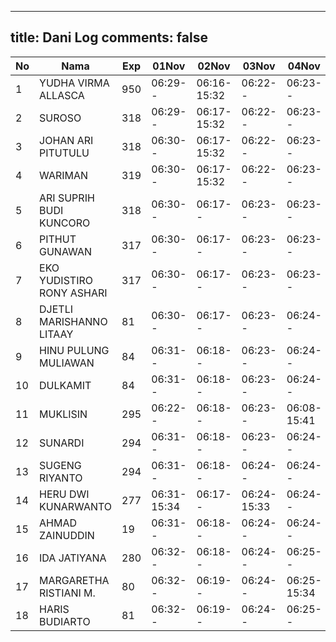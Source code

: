 
---
title: Dani Log
comments: false
---

| No | Nama | Exp | 01Nov | 02Nov | 03Nov | 04Nov | 07Nov |
|-----|-----|-----|-----|-----|-----|-----|-----|
| 1 | YUDHA VIRMA ALLASCA | 950 | 06:29-- | 06:16-15:32 | 06:22-- | 06:23-- | 06:15-- |
| 2 | SUROSO | 318 | 06:29-- | 06:17-15:32 | 06:22-- | 06:23-- | 06:15-- |
| 3 | JOHAN ARI PITUTULU | 318 | 06:30-- | 06:17-15:32 | 06:22-- | 06:23-- | 06:15-- |
| 4 | WARIMAN | 319 | 06:30-- | 06:17-15:32 | 06:22-- | 06:23-- | 06:15-- |
| 5 | ARI SUPRIH BUDI KUNCORO | 318 | 06:30-- | 06:17-- | 06:23-- | 06:23-- | 06:16-- |
| 6 | PITHUT GUNAWAN | 317 | 06:30-- | 06:17-- | 06:23-- | 06:23-- | 06:16-- |
| 7 | EKO YUDISTIRO RONY ASHARI | 317 | 06:30-- | 06:17-- | 06:23-- | 06:23-- | 06:16-- |
| 8 | DJETLI MARISHANNO LITAAY | 81 | 06:30-- | 06:17-- | 06:23-- | 06:24-- | 06:16-- |
| 9 | HINU PULUNG MULIAWAN | 84 | 06:31-- | 06:18-- | 06:23-- | 06:24-- | 06:16-- |
| 10 | DULKAMIT | 84 | 06:31-- | 06:18-- | 06:23-- | 06:24-- | 06:16-- |
| 11 | MUKLISIN | 295 | 06:22-- | 06:18-- | 06:23-- | 06:08-15:41 | 06:13-- |
| 12 | SUNARDI | 294 | 06:31-- | 06:18-- | 06:23-- | 06:24-- | 06:16-- |
| 13 | SUGENG RIYANTO | 294 | 06:31-- | 06:18-- | 06:24-- | 06:24-- | 06:17-- |
| 14 | HERU DWI KUNARWANTO | 277 | 06:31-15:34 | 06:17-- | 06:24-15:33 | 06:24-- | 06:17-- |
| 15 | AHMAD ZAINUDDIN | 19 | 06:31-- | 06:18-- | 06:24-- | 06:24-- | 06:17-- |
| 16 | IDA JATIYANA | 280 | 06:32-- | 06:18-- | 06:24-- | 06:25-- | 06:17-- |
| 17 | MARGARETHA RISTIANI M. | 80 | 06:32-- | 06:19-- | 06:24-- | 06:25-15:34 | 06:17-15:34 |
| 18 | HARIS BUDIARTO | 81 | 06:32-- | 06:19-- | 06:24-- | 06:25-- | 06:17-- |
